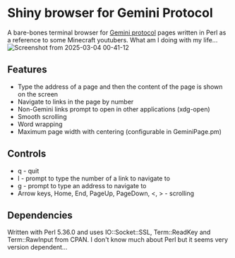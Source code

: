 # Shiny browser for Gemini Protocol
A bare-bones terminal browser for [Gemini protocol](https://geminiprotocol.net/) pages written in Perl as a reference to some Minecraft youtubers. What am I doing with my life...
![Screenshot from 2025-03-04 00-41-12](https://github.com/user-attachments/assets/61a9d064-6daa-45d7-a647-dc84f06f086c)

## Features
* Type the address of a page and then the content of the page is shown on the screen
* Navigate to links in the page by number
* Non-Gemini links prompt to open in other applications (xdg-open)
* Smooth scrolling
* Word wrapping
* Maximum page width with centering (configurable in GeminiPage.pm)

## Controls
* q - quit
* l - prompt to type the number of a link to navigate to
* g - prompt to type an address to navigate to
* Arrow keys, Home, End, PageUp, PageDown, <, > - scrolling

## Dependencies
Written with Perl 5.36.0 and uses IO::Socket::SSL, Term::ReadKey and Term::RawInput from CPAN. I don't know much about Perl but it seems very version dependent...
